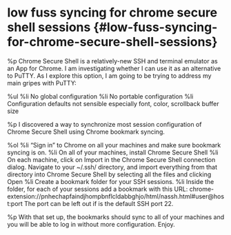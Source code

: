 # low fuss syncing for chrome secure shell sessions {#low-fuss-syncing-for-chrome-secure-shell-sessions}
%p Chrome Secure Shell is a relatively-new SSH and terminal emulator as an App for Chrome. I am investigating whether I can use it as an alternative to PuTTY. As I explore this option, I am going to be trying to address my main gripes with PuTTY:

%ul
  %li No global configuration
  %li No portable configuration
  %li Configuration defaults not sensible especially font, color, scrollback buffer size

%p I discovered a way to synchronize most session configuration of Chrome Secure Shell using Chrome bookmark syncing.

%ol
  %li “Sign in” to Chrome on all your machines and make sure bookmark syncing is on.
  %li On all of your machines, install Chrome Secure Shell
  %li On each machine, click on Import in the Chrome Secure Shell connection dialog. Navigate to your ~/.ssh/ directory, and import everything from that directory into Chrome Secure Shell by selecting all the files and clicking Open
  %li Create a bookmark folder for your SSH sessions.
  %li Inside the folder, for each of your sessions add a bookmark with this URL: chrome-extension://pnhechapfaindjhompbnflcldabbghjo/html/nassh.html#user@host:port The port can be left out if is the default SSH port 22.

%p With that set up, the bookmarks should sync to all of your machines and you will be able to log in without more configuration. Enjoy.
